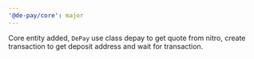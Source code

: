 ```yaml
---
'@de-pay/core': major
---
```


Core entity added, `DePay` use class depay to get quote from nitro, create transaction to get deposit address and wait for transaction.
